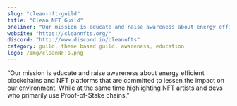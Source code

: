```yaml
---
slug: "clean-nft-guild"
title: "Clean NFT Guild"
oneliner: "Our mission is educate and raise awareness about energy efficient blockchains and NFT platforms that are committed to lessen the impact on our environment"
website: "https://cleannfts.org/"
discord: "http://www.discord.io/cleannfts"
category: guild, theme based guild, awareness, education	
logo: /img/cleanNFTs.png
---
```


“Our mission is educate and raise awareness about energy efficient blockchains and NFT platforms that are committed to lessen the impact on our environment. While at the same time highlighting NFT artists and devs who primarily use Proof-of-Stake chains.”

